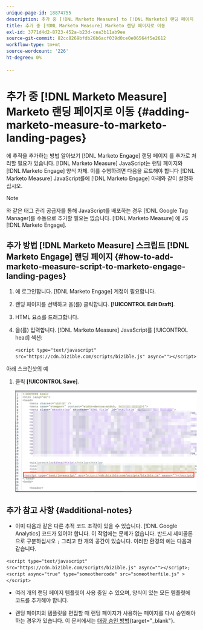 ```yaml
---
unique-page-id: 18874755
description: 추가 중 [!DNL Marketo Measure] to [!DNL Marketo] 랜딩 페이지 - [!DNL Marketo Measure] - 제품 설명서
title: 추가 중 [!DNL Marketo Measure] Marketo 랜딩 페이지로 이동
exl-id: 3771d4d2-8723-452a-b23d-cea3b11ab9ee
source-git-commit: 82cc8269bfdb26b6acf039d0ce0e06564f5e2612
workflow-type: tm+mt
source-wordcount: '226'
ht-degree: 0%

---
```


# 추가 중 [!DNL Marketo Measure] Marketo 랜딩 페이지로 이동 {#adding-marketo-measure-to-marketo-landing-pages}

에 추적을 추가하는 방법 알아보기 [!DNL Marketo Engage] 랜딩 페이지 를 추가로 처리할 필요가 있습니다. [!DNL Marketo Measure] JavaScript는 랜딩 페이지와 [!DNL Marketo Engage] 양식 자체. 이를 수행하려면 다음을 로드해야 합니다 [!DNL Marketo Measure] JavaScript를에 [!DNL Marketo Engage] 아래와 같이 설명하십시오.

>[!NOTE]
>
>와 같은 태그 관리 공급자를 통해 JavaScript를 배포하는 경우 [!DNL Google Tag Manager]를 수동으로 추가할 필요는 없습니다. [!DNL Marketo Measure] 에 JS [!DNL Marketo Engage].

## 추가 방법 [!DNL Marketo Measure] 스크립트 [!DNL Marketo Engage] 랜딩 페이지 {#how-to-add-marketo-measure-script-to-marketo-engage-landing-pages}

1. 에 로그인합니다. [!DNL Marketo Engage] 계정이 필요합니다.
1. 랜딩 페이지를 선택하고 을(를) 클릭합니다. **[!UICONTROL Edit Draft]**.
1. HTML 요소를 드래그합니다.
1. 을(를) 입력합니다. [!DNL Marketo Measure] JavaScript를 [!UICONTROL head] 섹션:

   `<script type="text/javascript" src="https://cdn.bizible.com/scripts/bizible.js" async=""></script>`

아래 스크린샷의 예

1. 클릭 **[!UICONTROL Save]**.

   ![](assets/adding-bizible-to-marketo-landing-pages-1.png)

## 추가 참고 사항 {#additional-notes}

* 이미 다음과 같은 다른 추적 코드 조각이 있을 수 있습니다. [!DNL Google Analytics] 코드가 있어야 합니다. 이 작업에는 문제가 없습니다. 반드시 세미콜론으로 구분하십시오 `;` 그리고 한 개의 공간이 있습니다. 이러한 환경의 예는 다음과 같습니다.

`<script type="text/javascript" src="https://cdn.bizible.com/scripts/bizible.js" async=""></script>; <script async="true" type="someothercode" src="someotherfile.js" ></script>`

* 여러 개의 랜딩 페이지 템플릿이 사용 중일 수 있으며, 양식이 있는 모든 템플릿에 코드를 추가해야 합니다.

* 랜딩 페이지의 템플릿을 편집할 때 랜딩 페이지가 사용하는 페이지를 다시 승인해야 하는 경우가 있습니다. 이 문서에서는 [대량 승인 방법](https://experienceleague.adobe.com/docs/marketo/using/product-docs/demand-generation/landing-pages/landing-page-actions/approve-multiple-landing-pages-at-once.html){target=&quot;_blank&quot;}.
